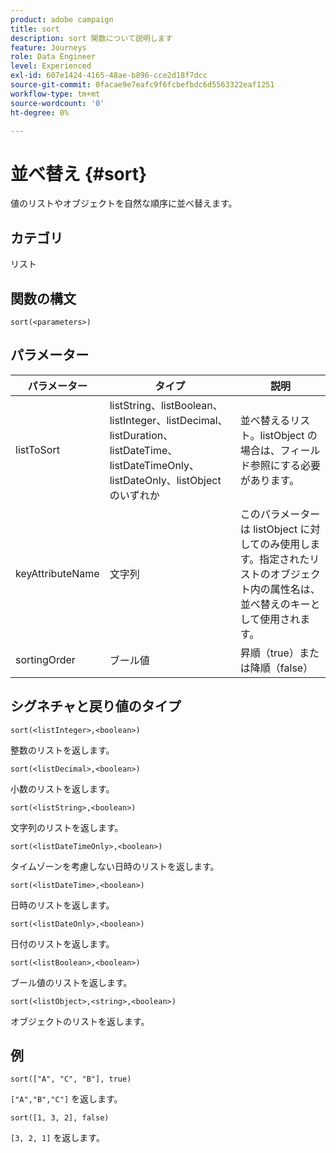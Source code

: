 ```yaml
---
product: adobe campaign
title: sort
description: sort 関数について説明します
feature: Journeys
role: Data Engineer
level: Experienced
exl-id: 607e1424-4165-48ae-b896-cce2d18f7dcc
source-git-commit: 0facae9e7eafc9f6fcbefbdc6d5563322eaf1251
workflow-type: tm+mt
source-wordcount: '0'
ht-degree: 0%

---
```


# 並べ替え {#sort}

値のリストやオブジェクトを自然な順序に並べ替えます。

## カテゴリ

リスト

## 関数の構文

`sort(<parameters>)`

## パラメーター

| パラメーター | タイプ | 説明 |
|-----------|------------------|------------------|
| listToSort | listString、listBoolean、listInteger、listDecimal、listDuration、listDateTime、listDateTimeOnly、listDateOnly、listObject のいずれか | 並べ替えるリスト。listObject の場合は、フィールド参照にする必要があります。 |
| keyAttributeName | 文字列 | このパラメーターは listObject に対してのみ使用します。指定されたリストのオブジェクト内の属性名は、並べ替えのキーとして使用されます。 |
| sortingOrder | ブール値 | 昇順（true）または降順（false） |

## シグネチャと戻り値のタイプ

`sort(<listInteger>,<boolean>)`

整数のリストを返します。

`sort(<listDecimal>,<boolean>)`

小数のリストを返します。

`sort(<listString>,<boolean>)`

文字列のリストを返します。

`sort(<listDateTimeOnly>,<boolean>)`

タイムゾーンを考慮しない日時のリストを返します。

`sort(<listDateTime>,<boolean>)`

日時のリストを返します。

`sort(<listDateOnly>,<boolean>)`

日付のリストを返します。

`sort(<listBoolean>,<boolean>)`

ブール値のリストを返します。

`sort(<listObject>,<string>,<boolean>)`

オブジェクトのリストを返します。

## 例

`sort(["A", "C", "B"], true)`

`["A","B","C"]` を返します。

`sort([1, 3, 2], false)`

`[3, 2, 1]` を返します。

